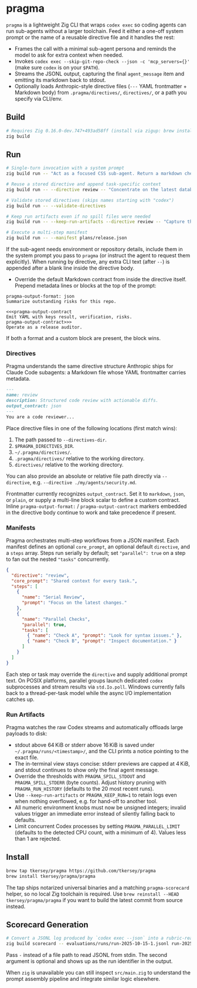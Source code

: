 # pragma

`pragma` is a lightweight Zig CLI that wraps `codex exec` so coding agents can run sub-agents without a larger toolchain. Feed it either a one-off system prompt or the name of a reusable directive file and it handles the rest:

- Frames the call with a minimal sub-agent persona and reminds the model to ask for extra context when needed.
- Invokes `codex exec --skip-git-repo-check --json -c 'mcp_servers={}'` (make sure `codex` is on your `$PATH`).
- Streams the JSONL output, capturing the final `agent_message` item and emitting its markdown back to stdout.
- Optionally loads Anthropic-style directive files (`---` YAML frontmatter + Markdown body) from `.pragma/directives/`, `directives/`, or a path you specify via CLI/env.

## Build

```bash
# Requires Zig 0.16.0-dev.747+493ad58ff (install via zigup: brew install zigup && zigup 0.16.0-dev.747+493ad58ff)
zig build
```

## Run

```bash
# Single-turn invocation with a system prompt
zig build run -- "Act as a focused CSS sub-agent. Return a markdown checklist."

# Reuse a stored directive and append task-specific context
zig build run -- --directive review -- "Concentrate on the latest database migration."

# Validate stored directives (skips names starting with "codex")
zig build run -- --validate-directives

# Keep run artifacts even if no spill files were needed
zig build run -- --keep-run-artifacts --directive review -- "Capture the full codex transcript."

# Execute a multi-step manifest
zig build run -- --manifest plans/release.json
```

If the sub-agent needs environment or repository details, include them in the system prompt you pass to `pragma` (or instruct the agent to request them explicitly). When running by directive, any extra CLI text (after `--`) is appended after a blank line inside the directive body.

- Override the default Markdown contract from inside the directive itself. Prepend metadata lines or blocks at the top of the prompt:

```text
pragma-output-format: json
Summarize outstanding risks for this repo.
```

```text
<<<pragma-output-contract
Emit YAML with keys result, verification, risks.
pragma-output-contract>>>
Operate as a release auditor.
```

If both a format and a custom block are present, the block wins.

### Directives

Pragma understands the same directive structure Anthropic ships for Claude Code subagents: a Markdown file whose YAML frontmatter carries metadata.

```markdown
---
name: review
description: Structured code review with actionable diffs.
output_contract: json
---
You are a code reviewer...
```

Place directive files in one of the following locations (first match wins):

1. The path passed to `--directives-dir`.
2. `$PRAGMA_DIRECTIVES_DIR`.
3. `~/.pragma/directives/`.
4. `.pragma/directives/` relative to the working directory.
5. `directives/` relative to the working directory.

You can also provide an absolute or relative file path directly via `--directive`, e.g. `--directive ./my/agents/security.md`.

Frontmatter currently recognizes `output_contract`. Set it to `markdown`, `json`, or `plain`, or supply a multi-line block scalar to define a custom contract. Inline `pragma-output-format:` / `pragma-output-contract` markers embedded in the directive body continue to work and take precedence if present.

### Manifests

Pragma orchestrates multi-step workflows from a JSON manifest. Each manifest defines an optional `core_prompt`, an optional default `directive`, and a `steps` array. Steps run serially by default; set `"parallel": true` on a step to fan out the nested `"tasks"` concurrently.

```json
{
  "directive": "review",
  "core_prompt": "Shared context for every task.",
  "steps": [
    {
      "name": "Serial Review",
      "prompt": "Focus on the latest changes."
    },
    {
      "name": "Parallel Checks",
      "parallel": true,
      "tasks": [
        { "name": "Check A", "prompt": "Look for syntax issues." },
        { "name": "Check B", "prompt": "Inspect documentation." }
      ]
    }
  ]
}
```

Each step or task may override the `directive` and supply additional prompt text. On POSIX platforms, parallel groups launch dedicated `codex` subprocesses and stream results via `std.Io.poll`. Windows currently falls back to a thread-per-task model while the async I/O implementation catches up.

### Run Artifacts

Pragma watches the raw Codex streams and automatically offloads large payloads to disk:

- stdout above 64 KiB or stderr above 16 KiB is saved under `~/.pragma/runs/<timestamp>/`, and the CLI prints a notice pointing to the exact file.
- The in-terminal view stays concise: stderr previews are capped at 4 KiB, and stdout continues to show only the final agent message.
- Override the thresholds with `PRAGMA_SPILL_STDOUT` and `PRAGMA_SPILL_STDERR` (byte counts). Adjust history pruning with `PRAGMA_RUN_HISTORY` (defaults to the 20 most recent runs).
- Use `--keep-run-artifacts` or `PRAGMA_KEEP_RUN=1` to retain logs even when nothing overflowed, e.g. for hand-off to another tool.
- All numeric environment knobs must now be unsigned integers; invalid values trigger an immediate error instead of silently falling back to defaults.
- Limit concurrent Codex processes by setting `PRAGMA_PARALLEL_LIMIT` (defaults to the detected CPU count, with a minimum of 4). Values less than 1 are rejected.

## Install

```bash
brew tap tkersey/pragma https://github.com/tkersey/pragma
brew install tkersey/pragma/pragma
```

The tap ships notarized universal binaries and a matching `pragma-scorecard` helper, so no local Zig toolchain is required. Use `brew reinstall --HEAD tkersey/pragma/pragma` if you want to build the latest commit from source instead.

## Scorecard Generation

```bash
# Convert a JSONL log produced by `codex exec --json` into a rubric-ready stub
zig build scorecard -- evaluations/runs/run-2025-10-15-1.jsonl run-2025-10-15-1
```

Pass `-` instead of a file path to read JSONL from stdin. The second argument is optional and shows up as the run identifier in the output.

When `zig` is unavailable you can still inspect `src/main.zig` to understand the prompt assembly pipeline and integrate similar logic elsewhere.
